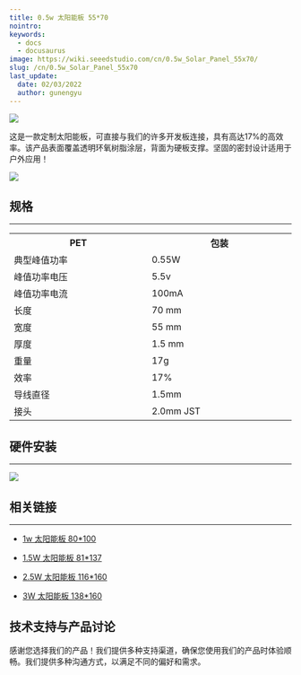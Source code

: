 ```yaml
---
title: 0.5w 太阳能板 55*70
nointro:
keywords:
  - docs
  - docusaurus
image: https://wiki.seeedstudio.com/cn/0.5w_Solar_Panel_55x70/
slug: /cn/0.5w_Solar_Panel_55x70
last_update:
  date: 02/03/2022
  author: gunengyu
---
```

![](https://files.seeedstudio.com/wiki/0.5w_Solar_Panel_55x70/img/solars.jpg)

这是一款定制太阳能板，可直接与我们的许多开发板连接，具有高达17%的高效率。该产品表面覆盖透明环氧树脂涂层，背面为硬板支撑。坚固的密封设计适用于户外应用！

[![](https://files.seeedstudio.com/wiki/Seeed-WiKi/docs/images/300px-Get_One_Now_Banner-ragular.png)](https://www.seeedstudio.com/0-5W-Solar-Panel-55x70-p-632.html)

## 规格

---
<table>
<tr>
<th>PET</th>
<th>包装</th>
</tr>
<tr>
<td width="400px"> 典型峰值功率</td>
<td width="400px"> 0.55W</td>
</tr>
<tr>
<td> 峰值功率电压</td>
<td> 5.5v</td>
</tr>
<tr>
<td> 峰值功率电流</td>
<td>100mA</td>
</tr>
<tr>
<td> 长度</td>
<td>70 mm</td>
</tr>
<tr>
<td> 宽度</td>
<td>55 mm</td>
</tr>
<tr>
<td> 厚度</td>
<td>1.5 mm</td>
</tr>
<tr>
<td> 重量</td>
<td>17g</td>
</tr>
<tr>
<td> 效率</td>
<td>17%</td>
</tr>
<tr>
<td> 导线直径</td>
<td>1.5mm</td>
</tr>
<tr>
<td> 接头</td>
<td>2.0mm JST</td>
</tr></table>

## 硬件安装

---
![](https://files.seeedstudio.com/wiki/0.5w_Solar_Panel_55x70/img/0.5wsolarpanel.JPG)

## 相关链接

---

* [1w 太阳能板 80*100](/cn/1w_Solar_Panel_80x100 "1w 太阳能板 80*100")

* [1.5W 太阳能板 81*137](/cn/1.5W_Solar_Panel_81x137   "1.5W 太阳能板 81*137")

* [2.5W 太阳能板 116*160](/cn/2.5W_Solar_Panel_116x160 "2.5W 太阳能板 116*160")

* [3W 太阳能板 138*160](/cn/3W_Solar_Panel_138x160 "3W 太阳能板 138*160")

## 技术支持与产品讨论

感谢您选择我们的产品！我们提供多种支持渠道，确保您使用我们的产品时体验顺畅。我们提供多种沟通方式，以满足不同的偏好和需求。

<div class="button_tech_support_container">
<a href="https://forum.seeedstudio.com/" class="button_forum"></a> 
<a href="https://www.seeedstudio.com/contacts" class="button_email"></a>
</div>

<div class="button_tech_support_container">
<a href="https://discord.gg/eWkprNDMU7" class="button_discord"></a> 
<a href="https://github.com/Seeed-Studio/wiki-documents/discussions/69" class="button_discussion"></a>
</div>